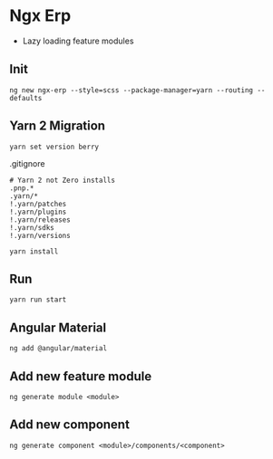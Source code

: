 # Ngx Erp
- Lazy loading feature modules


## Init
```
ng new ngx-erp --style=scss --package-manager=yarn --routing --defaults
```

## Yarn 2 Migration
```shell
yarn set version berry
```

.gitignore
```text
# Yarn 2 not Zero installs
.pnp.*
.yarn/*
!.yarn/patches
!.yarn/plugins
!.yarn/releases
!.yarn/sdks
!.yarn/versions
```

```shell
yarn install
```

## Run
```shell
yarn run start
```

## Angular Material
```shell
ng add @angular/material
```

## Add new feature module
```
ng generate module <module>
```

## Add new component
```
ng generate component <module>/components/<component>
```
